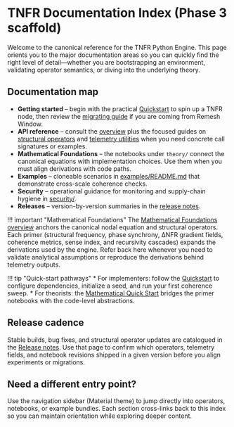 # TNFR Documentation Index (Phase 3 scaffold)

Welcome to the canonical reference for the TNFR Python Engine. This page orients you to the
major documentation areas so you can quickly find the right level of detail—whether you are
bootstrapping an environment, validating operator semantics, or diving into the underlying
theory.

## Documentation map

- **Getting started** – begin with the practical [Quickstart](getting-started/quickstart.md) to
  spin up a TNFR node, then review the [migrating guide](getting-started/migrating-remesh-window.md)
  if you are coming from Remesh Window.
- **API reference** – consult the [overview](api/overview.md) plus the focused guides on
  [structural operators](api/operators.md) and [telemetry utilities](api/telemetry.md) when you need
  concrete call signatures or examples.
- **Mathematical Foundations** – the notebooks under `theory/` connect the canonical equations with
  implementation choices. Use them when you must align derivations with code paths.
- **Examples** – cloneable scenarios in [examples/README.md](examples/README.md) that demonstrate
  cross-scale coherence checks.
- **Security** – operational guidance for monitoring and supply-chain hygiene in
  [security/](security/monitoring.md).
- **Releases** – version-by-version summaries in the [release notes](releases.md).

!!! important "Mathematical Foundations"
    The [Mathematical Foundations overview](theory/00_tnfr_overview.ipynb) anchors the canonical
    nodal equation and structural operators. Each primer (structural frequency, phase synchrony,
    ΔNFR gradient fields, coherence metrics, sense index, and recursivity cascades) expands the
    derivations used by the engine. Refer back here whenever you need to validate analytical
    assumptions or reproduce the derivations behind telemetry outputs.

!!! tip "Quick-start pathways"
    * For implementers: follow the [Quickstart](getting-started/quickstart.md) to configure
      dependencies, initialize a seed, and run your first coherence sweep.
    * For theorists: the [Mathematical Quick Start](foundations.md) bridges the primer notebooks with
      the code-level abstractions.

## Release cadence

Stable builds, bug fixes, and structural operator updates are catalogued in the
[Release notes](releases.md). Use that page to confirm which operators, telemetry fields, and
notebook revisions shipped in a given version before you align experiments or migrations.

## Need a different entry point?

Use the navigation sidebar (Material theme) to jump directly into operators, notebooks, or example
bundles. Each section cross-links back to this index so you can maintain orientation while
exploring deeper content.
